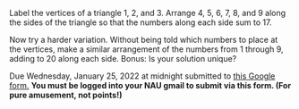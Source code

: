 <!--<html>

<body>
-->

<!--
---
layout: page
title: Problem of the Week
---
-->

<p> Label the vertices of a triangle 1, 2, and 3. Arrange 4, 5, 6, 7, 8, and 9 along the sides of the triangle so that the numbers along each side sum to 17.  </p>

<p> Now try a harder variation. Without being told which numbers to place at the vertices, make a similar arrangement of the numbers from 1 through 9, adding to 20 along each side. Bonus: Is your solution unique? </p>

<p>Due Wednesday, January 25, 2022 at midnight submitted to 
<a href="https://forms.gle/LgCLL5vhwUn6h5eA7">this Google form.</a> <b>You must be logged into your NAU gmail to submit via this form. (For pure amusement, not points!) </b>


